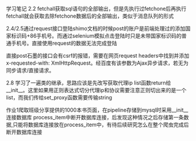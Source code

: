 学习笔记
2.2 fetchall获取sql语句的全部输出，但是先执行过fetchone后再执行fetchall就会获取去除fetchone数据后的全部输出，类似于消息队列的形式

2.4/2.5通过request接口登陆shimo文档的时候post的账户是前端处理过的添加国家标识码+86手机号。而通过selenium模拟点击登陆时只是未带国家标识码的普通手机号。直接使用request的数据无法完成登陆

直接post石墨的接口会有csrf的报错，需要在网页request headers中找到并添加x-requested-with: XmlHttpRequest。经百度有该参数为Ajax异步请求，若无为同步请求/直接请求。

2.8 学习了一遍类的继承，思路应该是先改写获取代理ip list函数return给__init__。这里如果用正则表达式切分代理ip和协议需要注意正则切出来的是一个list，而我们传给set_proxy函数需要传输string

作业1爬取班级分享提供的1000本书页面，在pipeline存储到mysql时采用__init__连接数据库 process_item中断开数据库连接，后发现这种情况之后存储第一条数据,只能将数据库连接放在process_item中，有待后续研究怎么在整个爬虫完成后断开数据库连接